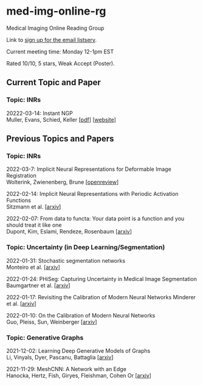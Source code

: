 # med-img-online-rg

Medical Imaging Online Reading Group

Link to [sign up for the email listserv](https://lists.csail.mit.edu/mailman/listinfo/med-img-online-rg).

Current meeting time: Monday 12-1pm EST

Rated 10/10, 5 stars, Weak Accept (Poster).

## Current Topic and Paper

### Topic: INRs

20222-03-14: Instant NGP  
Muller, Evans, Schied, Keller
[[pdf](https://nvlabs.github.io/instant-ngp/assets/mueller2022instant.pdf)]
[[website](https://nvlabs.github.io/instant-ngp/)]


## Previous Topics and Papers

### Topic: INRs

2022-03-7: Implicit Neural Representations for Deformable Image Registration  
Wolterink, Zwienenberg, Brune
[[openreview](https://openreview.net/forum?id=BP29eKzQBu3)]

2022-02-14: Implicit Neural Representations with Periodic Activation Functions  
Sitzmann et al. [[arxiv](arxiv.org/abs/2006.09661)]  

2022-02-07: From data to functa: Your data point is a function and you should
treat it like one  
Dupont, Kim, Eslami, Rendeze, Rosenbaum [[arxiv](https://arxiv.org/abs/2201.12204)]

### Topic: Uncertainty (in Deep Learning/Segmentation)

2022-01-31: Stochastic segmentation networks  
Monteiro et al. [[arxiv](https://arxiv.org/abs/2006.06015)]

2022-01-24: PHiSeg: Capturing Uncertainty in Medical Image Segmentation  
Baumgartner et al. [[arxiv](https://arxiv.org/abs/1906.04045)]

2022-01-17: Revisiting the Calibration of Modern Neural Networks
Minderer et al. [[arxiv](https://arxiv.org/abs/2106.07998)]

2022-01-10: On the Calibration of Modern Neural Networks  
Guo, Pleiss, Sun, Weinberger [[arxiv](https://arxiv.org/abs/1706.04599)]

### Topic: Generative Graphs

2021-12-02: Learning Deep Generative Models of Graphs  
Li, Vinyals, Dyer, Pascanu, Battaglia [[arxiv](https://arxiv.org/abs/1803.03324)]

2021-11-29: MeshCNN: A Network with an Edge  
Hanocka, Hertz, Fish, Giryes, Fleishman, Cohen Or [[arxiv](https://arxiv.org/abs/1809.05910)]
